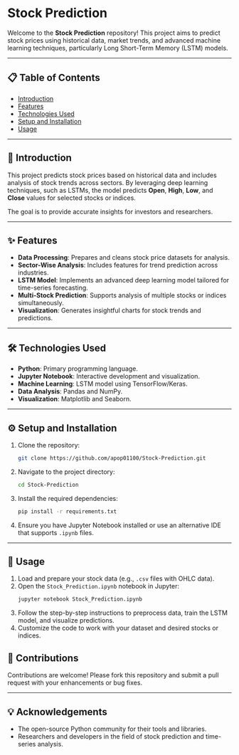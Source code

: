 # Stock Prediction

Welcome to the **Stock Prediction** repository! This project aims to predict stock prices using historical data, market trends, and advanced machine learning techniques, particularly Long Short-Term Memory (LSTM) models.

---

## 📋 Table of Contents

- [Introduction](#introduction)
- [Features](#features)
- [Technologies Used](#technologies-used)
- [Setup and Installation](#setup-and-installation)
- [Usage](#usage)
---

## 🌟 Introduction

This project predicts stock prices based on historical data and includes analysis of stock trends across sectors. By leveraging deep learning techniques, such as LSTMs, the model predicts **Open**, **High**, **Low**, and **Close** values for selected stocks or indices. 

The goal is to provide accurate insights for investors and researchers.

---

## ✨ Features

- **Data Processing**: Prepares and cleans stock price datasets for analysis.
- **Sector-Wise Analysis**: Includes features for trend prediction across industries.
- **LSTM Model**: Implements an advanced deep learning model tailored for time-series forecasting.
- **Multi-Stock Prediction**: Supports analysis of multiple stocks or indices simultaneously.
- **Visualization**: Generates insightful charts for stock trends and predictions.

---

## 🛠️ Technologies Used

- **Python**: Primary programming language.
- **Jupyter Notebook**: Interactive development and visualization.
- **Machine Learning**: LSTM model using TensorFlow/Keras.
- **Data Analysis**: Pandas and NumPy.
- **Visualization**: Matplotlib and Seaborn.

---

## ⚙️ Setup and Installation

1. Clone the repository:
   ```bash
   git clone https://github.com/apop01100/Stock-Prediction.git
   ```

2. Navigate to the project directory:
   ```bash
   cd Stock-Prediction
   ```

3. Install the required dependencies:
   ```bash
   pip install -r requirements.txt
   ```

4. Ensure you have Jupyter Notebook installed or use an alternative IDE that supports `.ipynb` files.

---

## 🚀 Usage

1. Load and prepare your stock data (e.g., `.csv` files with OHLC data).
2. Open the `Stock_Prediction.ipynb` notebook in Jupyter:
   ```bash
   jupyter notebook Stock_Prediction.ipynb
   ```
3. Follow the step-by-step instructions to preprocess data, train the LSTM model, and visualize predictions.
4. Customize the code to work with your dataset and desired stocks or indices.

## 🤝 Contributions

Contributions are welcome! Please fork this repository and submit a pull request with your enhancements or bug fixes.

---

## 💡 Acknowledgements

- The open-source Python community for their tools and libraries.
- Researchers and developers in the field of stock prediction and time-series analysis.
